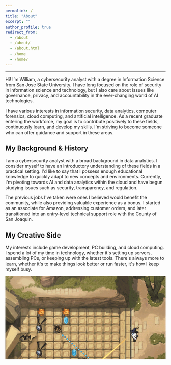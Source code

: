 ```yaml
---
permalink: /
title: "About"
excerpt: ""
author_profile: true
redirect_from:
  - /about
  - /about/
  - /about.html
  - /home
  - /home/
---
```


------
Hi! I’m William, a cybersecurity analyst with a degree in Information Science from San Jose State University.
I have long focused on the role of security in information science and technology, but I also care about issues like governance, privacy, and accountability in the ever-changing world of AI technologies.

I have various interests in information security, data analytics, computer forensics, cloud computing, and artificial intelligence.
As a recent graduate entering the workforce, my goal is to contribute positively to these fields, continuously learn, and develop my skills. I'm striving to become someone who can offer guidance and support in these areas.

## My Background & History
I am a cybersecurity analyst with a broad background in data analytics.
I consider myself to have an introductory understanding of these fields in a practical setting. 
I'd like to say that I possess enough educational knowledge to quickly adapt to new concepts and environments.
Currently, I'm pivoting towards AI and data analytics within the cloud and have begun studying issues such as security, transparency, and regulation.

The previous jobs I've taken were ones I believed would benefit the community, while also providing valuable experience as a bonus. 
I started as an associate for Amazon, addressing customer orders, and later transitioned into an entry-level technical support role with the County of San Joaquin.



## My Creative Side
My interests include game development, PC building, and cloud computing. 
I spend a lot of my time in technology, whether it's setting up servers, assembling PCs, or keeping up with the latest tools.
There's always more to learn, whether it's to make things look better or run faster, it's how I keep myself busy.

![](/files/Animation.gif)
